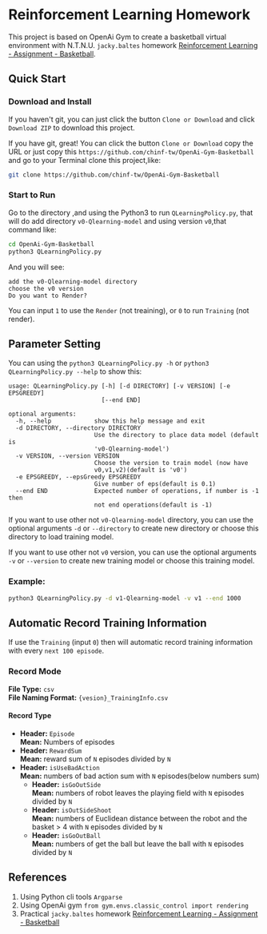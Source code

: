# Reinforcement Learning Homework
This project is based on OpenAi Gym to create a basketball virtual environment with N.T.N.U. `jacky.baltes` homework [Reinforcement Learning - Assignment - Basketball](https://docs.google.com/document/u/1/d/e/2PACX-1vT0XRvEbnPDnAAlKCo1DP-8IFMccMgKfWaIBxO0n24CPDSE9PNfZOB10WS1zt9DlUPV8yEVzSOjgZmq/pub).
## Quick Start
### Download and Install
If you haven't git, you can just click the button `Clone or Download` and click `Download ZIP` to download this project.

If you have git, great! You can click the button `Clone or Download` copy the URL or just copy this `https://github.com/chinf-tw/OpenAi-Gym-Basketball` and go to your Terminal clone this project,like:
```bash
git clone https://github.com/chinf-tw/OpenAi-Gym-Basketball
```
### Start to Run
Go to the directory ,and using the Python3 to run `QLearningPolicy.py`, that will do add directory `v0-Qlearning-model` and using version `v0`,that command like:
```bash
cd OpenAi-Gym-Basketball
python3 QLearningPolicy.py
```
And you will see:
```
add the v0-Qlearning-model directory
choose the v0 version
Do you want to Render? 
```

You can input `1` to use the `Render` (not treaining), or `0` to run `Training` (not render).
## Parameter Setting
You can using the `python3 QLearningPolicy.py -h` or `python3 QLearningPolicy.py --help` to show this:
```
usage: QLearningPolicy.py [-h] [-d DIRECTORY] [-v VERSION] [-e EPSGREEDY]
                          [--end END]

optional arguments:
  -h, --help            show this help message and exit
  -d DIRECTORY, --directory DIRECTORY
                        Use the directory to place data model (default is
                        'v0-Qlearning-model')
  -v VERSION, --version VERSION
                        Choose the version to train model (now have
                        v0,v1,v2)(default is 'v0')
  -e EPSGREEDY, --epsGreedy EPSGREEDY
                        Give number of eps(default is 0.1)
  --end END             Expected number of operations, if number is -1 then
                        not end operations(default is -1)
```
If you want to use other not `v0-Qlearning-model` directory, you can use the optional arguments `-d` or `--directory` to create new directory or choose this directory to load training model.

If you want to use other not `v0` version, you can use the optional arguments `-v` or `--version` to create new training model or choose this training model.

### Example:
```bash
python3 QLearningPolicy.py -d v1-Qlearning-model -v v1 --end 1000
```
## Automatic Record Training Information
If use the `Training` (input `0`) then will automatic record training information with every `next 100 episode`.
### Record Mode
**File Type:** `csv`  
**File Naming Format:** `{vesion}_TrainingInfo.csv`
#### Record Type
- **Header:** `Episode`  
**Mean:** Numbers of episodes
- **Header:** `RewardSum`  
**Mean:** reward sum of `N` episodes divided by `N`
- **Header:** `isUseBadAction`  
**Mean:** numbers of bad action sum with `N` episodes(below numbers sum)
  - **Header:** `isGoOutSide`  
  **Mean:** numbers of robot leaves the playing field with `N` episodes divided by `N`
  - **Header:** `isOutSideShoot`  
  **Mean:** numbers of Euclidean distance between the robot and the basket > 4 with `N` episodes divided by `N`
  - **Header:** `isGoOutBall`  
  **Mean:** numbers of get the ball but leave the ball with `N` episodes divided by `N`

## References
1. Using Python cli tools `Argparse`
2. Using OpenAi gym `from gym.envs.classic_control import rendering`
3. Practical `jacky.baltes` homework [Reinforcement Learning - Assignment - Basketball](https://docs.google.com/document/u/1/d/e/2PACX-1vT0XRvEbnPDnAAlKCo1DP-8IFMccMgKfWaIBxO0n24CPDSE9PNfZOB10WS1zt9DlUPV8yEVzSOjgZmq/pub)